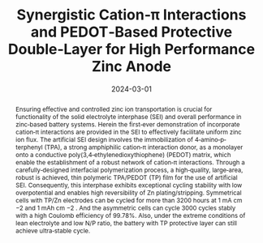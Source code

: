 ---
title: Synergistic Cation‐π Interactions and PEDOT‐Based Protective Double‐Layer for High Performance Zinc Anode
authors:
- Junjie Ba
- Xiuxiu Yin
- Fengxue Duan
- Yingjie Cheng
- 蒲鑫
- 朱有亮
- Yingjin Wei
- Yizhan Wang
date: '2024-03-01'
doi: 10.1002/smtd.202301731
publish_types: 期刊文章
publication: Small Methods
publication_short: Small Methods
abstract: Ensuring effective and controlled zinc ion transportation is  crucial for functionality of the solid electrolyte interphase (SEI) and  overall performance in zinc‐based battery systems. Herein the first‐ever  demonstration of incorporate cation‐π interactions are provided in the  SEI to effectively facilitate uniform zinc ion flux. The artificial SEI  design involves the immobilization of 4‐amino‐p‐terphenyl (TPA), a  strong amphiphilic cation‐π interaction donor, as a monolayer onto a  conductive poly(3,4‐ethylenedioxythiophene) (PEDOT) matrix, which enable  the establishment of a robust network of cation‐π interactions. Through  a carefully‐designed interfacial polymerization process, a  high‐quality, large‐area, robust is achieved, thin polymeric TPA/PEDOT  (TP) film for the use of artificial SEI. Consequently, this interphase  exhibits exceptional cycling stability with low overpotential and  enables high reversibility of Zn plating/stripping. Symmetrical cells  with TP/Zn electrodes can be cycled for more than 3200 hours at  1 mA cm               −2               and 1 mAh cm               −2               . And the asymmetric cells can cycle 3000 cycles stably  with a high Coulomb efficiency of 99.78%. Also, under the extreme  conditions of lean electrolyte and low N/P ratio, the battery with TP  protective layer can still achieve ultra‐stable cycle.
url_pdf: https://onlinelibrary.wiley.com/doi/10.1002/smtd.202301731
---